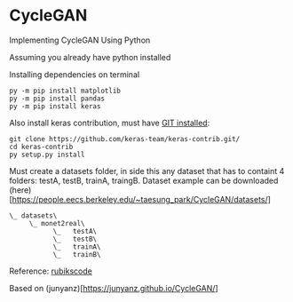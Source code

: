 # CycleGAN
Implementing CycleGAN Using Python

Assuming you already have python installed

Installing dependencies on terminal
```
py -m pip install matplotlib
py -m pip install pandas
py -m pip install keras
```

Also install keras contribution, must have [GIT installed](https://medium.com/@kegui/how-to-install-keras-contrib-7b75334ab742): 
```
git clone https://github.com/keras-team/keras-contrib.git/
cd keras-contrib
py setup.py install
```


Must create a datasets folder, in side this any dataset that has to containt 4 folders: testA, testB, trainA, traingB. Dataset example can be downloaded (here)[https://people.eecs.berkeley.edu/~taesung_park/CycleGAN/datasets/]
```
\_ datasets\
     \_ monet2real\
           \_   testA\
           \_   testB\
           \_   trainA\
           \_   trainB\
```


Reference: [rubikscode](https://rubikscode.net/2019/02/11/implementing-cyclegan-using-python/)

Based on (junyanz)[https://junyanz.github.io/CycleGAN/]
